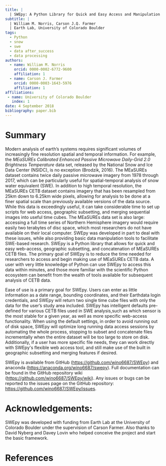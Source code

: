 ```yaml
---
title: | 
  | SWEpy: A Python Library for Quick and Easy Access and Manipulation of MEaSUREs CETB files for SWE analysis
subtitle: |
  | William M. Norris, Carson J.Q. Farmer
  | Earth Lab, University of Colorado Boulder
tags:
  - Python
  - snow
  - swe
  - data after_success
  - data processing
authors:
  - name: William M. Norris
    orcid: 0000-0002-6772-9600
    affiliation: 1
  - name: Carson J. Farmer
    orcid: 0000-0003-1643-5976
    affiliation: 1
affiliations:
 - name: University of Colorado Boulder
   index: 1
date: 4 September 2018
bibliography: paper.bib
---
```



# Summary

Modern analysis of earth’s systems requires significant volumes of increasingly fine resolution spatial and temporal information. For example, the *MEaSUREs Calibrated Enhanced Passive Microwave Daily-Grid 2.0 Brightness Temperature* data set, released by the National Snow and Ice Data Center (NSIDC), is no exception (Brodzik, 2016). The MEaSUREs dataset contains twice daily passive microwave imagery from 1978 through 2017, which can be particularly useful for spatial-temporal analysis of snow water equivalent (SWE). In addition to high temporal resolution, the MEaSUREs CETB dataset contains imagery that has been resampled from 25km down to 6.25km wide pixels, allowing for analysis to be done at a finer spatial scale than previously available versions of the data source. While this data is exceedingly useful, it can take considerable time to set up scripts for web access, geographic subsetting, and merging sequential images into useful time cubes. The MEaSUREs data set is also large: accessing a full time series of Northern Hemisphere imagery would require easily two terabytes of disc space, which most researchers do not have available on their local computer. SWEpy was developed in part to deal with these issues, while also providing basic data manipulation tools to facilitate SWE-based research. SWEpy is a Python library that allows for quick and easy web-access, geographic subsetting, and concatenation of MEaSUREs CETB files. The primary goal of SWEpy is to reduce the time needed for researchers to access and begin making use of MEaSUREs CETB data. A user with very little knowledge of Python can use SWEpy to access this data within minutes, and those more familiar with the scientific Python ecosystem can benefit from the wealth of tools available for subsequent analysis of CETB data.

Ease of use is a primary goal for SWEpy. Users can enter as little information as a date range, bounding coordinates, and their Earthdata login credentials, and SWEpy will return two single time cube files with only the data for the user’s study area included. SWEpy has intelligent defaults pre-defined for various CETB files used in SWE analysis,such as which sensor is the most stable for a given year, as well as more specific web-access functionality. When using the default settings, in order to avoid running out of disk space, SWEpy will optimize long running data access sessions by automating the whole process, stopping to subset and concatenate files incrementally when the entire dataset will be too large to store on disk. Additionally, if a user has more specific file needs, they can work directly with SWEpy's flexible web access tool, and still make use of the built in geographic subsetting and merging features if desired. 


SWEpy is available from GitHub (https://github.com/wino6687/SWEpy) and anaconda (https://anaconda.org/wino6687/swepy). Full documentation can be found in the GitHub repository wiki (https://github.com/wino6687/SWEpy/wiki). Any issues or bugs can be reported to the issues page on the GitHub repository:  https://github.com/wino6687/SWEpy/issues.

# Acknowledgements: 
SWEpy was developed with funding from Earth Lab at the University of Colorado Boulder under the supervision of Carson Farmer. Also thanks to David Nyberg and Davey Lovin who helped conceive the project and start the basic framework.



# References
